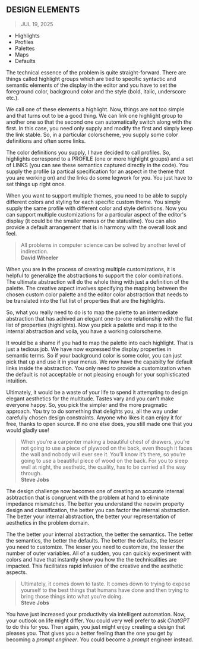 ## DESIGN ELEMENTS
> JUL 19, 2025

* Highlights
* Profiles
* Palettes
* Maps
* Defaults

The technical essence of the problem is quite straight-forward.
There are things called highlight groups which are tied to specific
syntactic and semantic elements of the display in the editor and
you have to set the foreground color, background color and the style
(bold, italic, underscore etc.).

We call one of these elements a highlight.
Now, things are not too simple and that turns out to be a good thing.
We can link one highlight group to another one so that the second one
can automatically switch along with the first.
In this case, you need only supply and modify the first and simply
keep the link stable.
So, in a particular colorscheme, you supply some color definitions
and often some links.

The color definitions you supply, I have decided to call profiles.
So, highlights correspond to a PROFILE (one or more highlight groups)
and a set of LINKS (you can see these semantics captured directly
in the code).  You supply the profile (a partical specification for
an aspect in the theme that you are working on) and the links do some
legwork for you.  You just have to set things up right once.

When you want to support multiple themes, you need to be able
to supply different colors and styling for each specific custom theme.
You simply supply the same profile with different color and style
definitions.  Now you can support multiple customizations for
a particular aspect of the editor's display (it could be the smaller
menus or the statusline).  You can also provide a default arrangement
that is in harmony with the overall look and feel.

> All problems in computer science can be solved by another
> level of indirection.  
> **David Wheeler**

When you are in the process of creating multiple customizations,
it is helpful to generalize the abstractions to support the color
combinations.  The ultimate abstraction will do the whole thing
with just a definition of the palette.
The creative aspect involves specifying the mapping between
the chosen custom color palette and the editor color abstraction
that needs to be translated into the flat list of properties that
are the highlights.

So, what you really need to do is to map the palette to
an intermediate abstraction that has achived an elegant one-to-one
relationship with the flat list of properties (highlights).
Now you pick a palette and map it to the internal abstraction
and voila, you have a working colorscheme.

It would be a shame if you had to map the palette into each highlight.
That is just a tedious job.  We have now expressed the display
properties in semantic terms.  So if your background color is some color,
you can just pick that up and use it in your menus.  We now have the
capabilty for default links inside the abstraction.  You only need to
provide a customization when the default is not acceptable or not
pleasing enough for your sophisticated intuition.

Ultimately, it would be a waste of your life to spend it attempting
to design elegant aesthetics for the multitude.
Tastes vary and you can't make everyone happy.
So, you pick the simpler and the more pragmatic approach.
You try to do something that delights you, all the way
under carefully chosen design constraints.
Anyone who likes it can enjoy it for free, thanks to open source.
If no one else does, you still made one that you would gladly use!

> When you’re a carpenter making a beautiful chest of drawers,
> you’re not going to use a piece of plywood on the back,
> even though it faces the wall and nobody will ever see it.
> You’ll know it’s there, so you’re going to use a beautiful
> piece of wood on the back.
> For you to sleep well at night, the aesthetic, the quality,
> has to be carried all the way through.  
> **Steve Jobs**

The design challenge now becomes one of creating an accurate internal
asbtraction that is congruent with the problem at hand to eliminate
impedance mismatches.  The better you understand the neovim property
design and classification, the better you can factor the internal
abstraction.  The better your internal abstraction, the better your
representation of aesthetics in the problem domain.

The the better your internal abstraction, the better the semantics.
The better the semantics, the better the defaults.
The better the defaults, the lesser you need to customize.
The lesser you need to customize, the lesser the number of outer variables.
All of a sudden, you can quickly experiment with colors and have that
instantly show you how the the technicalities are impacted.
This facilitates rapid infusion of the creative and the aesthetic aspects.

> Ultimately, it comes down to taste.
> It comes down to trying to expose yourself to the best things
> that humans have done and then trying to bring those things
> into what you’re doing.  
> **Steve Jobs**

You have just increased your productivity via intelligent automation.
Now, your outlook on life might differ.
You could very well prefer to ask _ChatGPT_ to do this for you.
Then again, you just might enjoy creating a design that pleases you.
That gives you a better feeling than the one you get by becoming
a _prompt engineer_.  You could become a _prompt_ engineer instead.
